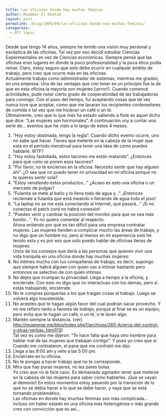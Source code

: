 ```yaml
---
title: Las oficinas donde hay muchas féminas
author: Muammar El Khatib
layout: post
permalink: /blog/2009/09/las-oficinas-donde-hay-muchas-feminas/
categories:
  - Off topic
---
```

Desde que tengo 14 años, siempre he tenido una visión muy personal y escéptica de las oficinas. Tal vez por eso decidí estudiar Ciencias Experimentales en vez de Ciencias económicas. Siempre pensé que las oficinas eran lugares en donde la poco profesionalidad y la poca ética podía reinar. Claro, estoy seguro que esto debe ocurrir en cualquier ámbito de trabajo, pero creo que ocurre más en las oficinas.  
Actualmente trabajo como administrador de sistemas, mientras me gradúo, en una empresa. Una de las ventajas que creí tener en un principio fue la de que en esta oficina la mayoría son mujeres (¡error!). Cuando comencé actividades, pude notar cierto grado de cooperatividad de las trabajadoras para conmigo. Con el paso del tiempo, fui aceptando cosas que tal vez nunca tuve que aceptar, como que me lavaran los recipientes contenedores de comida o tal vez que me hicieran un café o un té.  
Últimamente, creo que lo que más ha estado saliendo a flote es aquel dicho que dice: &#8220;Las mujeres son hormonales&#8221;. A continuación voy a contar una serie de&#8230; eventos que he visto a lo largo de estos 4 meses.  
1) &#8220;Hoy estoy obstinada, tengo la regla&#8221;. Cuando dicho evento ocurre, uno no sabe qué hacer. Tienes que meterte en la cabeza de la mujer que está en el período menstrual para tener una idea de cómo puedes hablarle. WTF?  
2) &#8220;Hoy estoy fastidiada, estos tacones me están matando&#8221;. ¿Entonces para qué coño se ponen esos tacones?  
3) &#8220;Por favor, no te encierres en la oficina. Necesito sentir que hay alguien ahí&#8221;. ¿O sea que no puedo tener mi privacidad en mi oficina porque no te quieres sentir sola?  
4) &#8220;Estoy vendiendo estos productos&#8230;&#8221; ¿Acaso es esto una oficina o un mercado de pulgas?  
5) &#8220;Fulanita se mete al baño y lo llena todo de agua y&#8230;&#8221;. ¡Entonces reclámale a fulanita que está meando o llenando de agua todo el piso!  
6) &#8220;La laptop no se me está conectando al Internet, qué pasará&#8230;&#8221; ¡Si no conectas el patch cord no habrá conexión!  
7) &#8220;Puedes venir y cambiar la posición del monitor para que se vea más bonito&#8230;&#8221;. Yo no quiero comentar al respecto.  
Ahora entiendo por qué es tan difícil para una empresa contratar mujeres. Las mujeres tienden a complicar mucho las áreas de trabajo, y no digo que un hombre no, pero al menos en mi experiencia solo he tenido esta y es por eso que solo puedo hablar de oficinas llenas de mujeres.  
Unos de los consejos que daría a las personas que quieren vivir una vida tranquila en una oficina donde hay muchas mujeres:  
1) No intimes mucho con tus compañeras de trabajo, es decir, supongo que siempre habrá alguien con quien vas a intimar bastante pero entonces se selectivo de con quién intimas.  
2) No dejes que irrumpan tu privacidad. Llega a tiempo a la oficina, y enciérrate. Con esto no digo que no interactues con los demás, pero si estás trabajando, enciérrate.  
3) No le compres porquerías a los que traigan cosas al trabajo. Luego se volverá algo insostenible.  
4) No aceptes que te hagan algún favor del cual podrían sacar provecho. Y no me refiero tanto a favores de trabajo, porque al final se es un equipo, pero evita que te hagan un café, o un té, o te laven algo.  
5) Mantén siempre la distancia. (ver[ http://muammar.me/blog/index.php?/archives/260-Acerca-del-control-y-otras-yerbas..html][1])  
Tal vez es como me dijeron: &#8220;Te hace falta que haya otro hombre para hablar mal de las mujeres que trabajan contigo&#8221;. Y pues yo creo que sí. Cuando me contrataron, el pana que me contrató me dijo:  
1) Llega a las 8:00 am y vete a las 5:00 pm.  
2) Enciérrate en tu oficina.  
3) No te pongas a hacer trabajo que no te corresponde.  
4) Mira que hay puras mujeres, no les pares bolas.  
Yo creo que no le hice caso. Es demasiado agotador tener que meterse en la cabeza de las mujeres para saber cómo hablarles. ¡Que se vayan al demonio! En estos momentos estoy pasando por la transición de lo que no se debía hacer a lo que se debe hacer, y vaya que se está tornando problemático.  
Las oficinas en donde hay muchas féminas son más complicada&#8230; incluso sin haber estado en una oficina más heterogénea o más grande creo con convicción que es así&#8230;

 [1]: http://muammar.me/blog/index.php?/archives/260-Acerca-del-control-y-otras-yerbas..html